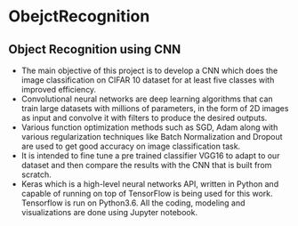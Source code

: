 # ObejctRecognition
## Object Recognition using CNN

- The main objective of this project is to develop a CNN which does the image
classification on CIFAR 10 dataset for at least five classes with improved efficiency.
- Convolutional neural networks are deep learning algorithms that can train large
datasets with millions of parameters, in the form of 2D images as input and convolve
it with filters to produce the desired outputs. 
- Various function optimization methods
such as SGD, Adam along with various regularization techniques like Batch
Normalization and Dropout are used to get good accuracy on image classification
task. 
- It is intended to fine tune a pre trained classifier VGG16 to adapt to our
dataset and then compare the results with the CNN that is built from scratch. 
- Keras which is a high-level neural networks API, written in Python and capable of running
on top of TensorFlow is being used for this work. Tensorflow is run on Python3.6. All
the coding, modeling and visualizations are done using Jupyter notebook.
